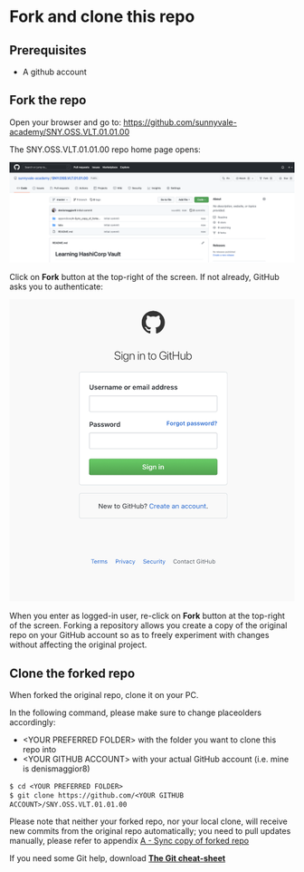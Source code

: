 # Fork and clone this repo

## Prerequisites

- A github account

## Fork the repo

Open your browser and go to: https://github.com/sunnyvale-academy/SNY.OSS.VLT.01.01.00

The SNY.OSS.VLT.01.01.00 repo home page opens:

![GitHub](img/1.png)

Click on **Fork** button at the top-right of the screen. If not already, GitHub asks you to authenticate:

![GitHub](img/2.png)

When you enter as logged-in user, re-click on **Fork** button at the top-right of the screen. Forking a repository allows you create a copy of the original repo on your GitHub account so as to freely experiment with changes without affecting the original project.

## Clone the forked repo

When forked the original repo, clone it on your PC.

In the following command, please make sure to change placeolders accordingly:

- \<YOUR PREFERRED FOLDER\> with the folder you want to clone this repo into
- \<YOUR GITHUB ACCOUNT\>  with your actual GitHub account (i.e. mine is denismaggior8)

```
$ cd <YOUR PREFERRED FOLDER>
$ git clone https://github.com/<YOUR GITHUB ACCOUNT>/SNY.OSS.VLT.01.01.00
```

Please note that neither your forked repo, nor your local clone, will receive new commits from the original repo automatically; you need to pull updates manually, please refer to appendix [A - Sync copy of forked repo](../../appendices/A-Sync_copy_of_forked_repo/README.md)

If you need some Git help, download [**The Git cheat-sheet**](https://www.atlassian.com/dam/jcr:8132028b-024f-4b6b-953e-e68fcce0c5fa/atlassian-git-cheatsheet.pdf)